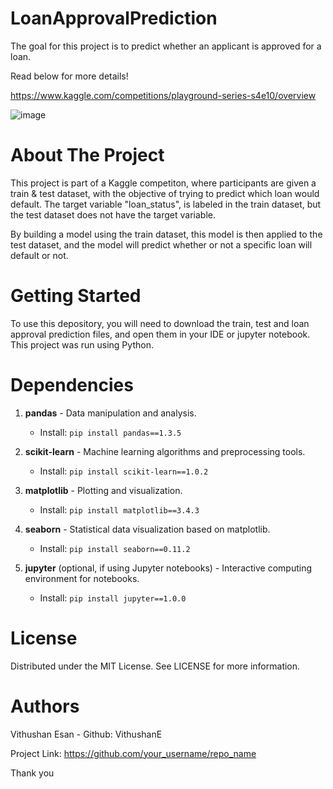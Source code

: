 # LoanApprovalPrediction
The goal for this project is to predict whether an applicant is approved for a loan.

Read below for more details!

https://www.kaggle.com/competitions/playground-series-s4e10/overview

![image](https://github.com/user-attachments/assets/466dfbe9-4b62-4603-8ed5-634359970ca1)



# About The Project

This project is part of a Kaggle competiton, where participants are given a train & test dataset, with the objective of trying to predict which loan would default. The target variable "loan_status", is labeled in the train dataset, but the test dataset does not have the target variable. 

By building a model using the train dataset, this model is then applied to the test dataset, and the model will predict whether or not a specific loan will default or not. 

# Getting Started
To use this depository, you will need to download the train, test and loan approval prediction files, and open them in your IDE or jupyter notebook. This project was run using Python. 

# Dependencies

1. **pandas** - Data manipulation and analysis.
   - Install: `pip install pandas==1.3.5`

2. **scikit-learn** - Machine learning algorithms and preprocessing tools.
   - Install: `pip install scikit-learn==1.0.2`

3. **matplotlib** - Plotting and visualization.
   - Install: `pip install matplotlib==3.4.3`

4. **seaborn** - Statistical data visualization based on matplotlib.
   - Install: `pip install seaborn==0.11.2`

5. **jupyter** (optional, if using Jupyter notebooks) - Interactive computing environment for notebooks.
   - Install: `pip install jupyter==1.0.0`




# License
Distributed under the MIT License. See LICENSE for more information.

# Authors
Vithushan Esan - Github: VithushanE

Project Link: https://github.com/your_username/repo_name


Thank you
